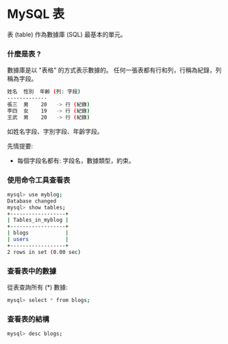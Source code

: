 # MySQL 表

表 (table) 作為數據庫 (SQL) 最基本的單元。

### 什麼是表 ?

數據庫是以 "表格" 的方式表示數據的。
任何一張表都有行和列，行稱為紀錄，列稱為字段。

```bash
姓名  性別  年齡 (列: 字段)
-------------
張三  男    20   -> 行 (紀錄)
李四  女    19   -> 行 (紀錄)
王武  男    20   -> 行 (紀錄)
```

如姓名字段、字別字段、年齡字段。

先情提要:

- 每個字段名都有: 字段名，數據類型，約束。

### 使用命令工具查看表

```bash
mysql> use myblog;
Database changed
mysql> show tables;
+------------------+
| Tables_in_myblog |
+------------------+
| blogs            |
| users            |
+------------------+
2 rows in set (0.00 sec)
```

### 查看表中的數據

從表查詢所有 (\*) 數據:

```bash
mysql> select * from blogs;
```

### 查看表的結構

```bash
mysql> desc blogs;
```
